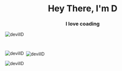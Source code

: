 <h1 align="center">Hey There, I'm D</h1>
<h3 align="center">I love coading</h3>

<p align="left"> <img src="https://komarev.com/ghpvc/?username=devillD&label=Profile%20views&color=0e75b6&style=flat" alt="devillD" /> </p><br>

<p><img align="left" src="https://github-readme-stats.vercel.app/api/top-langs?username=devillD&show_icons=true&locale=en&layout=compact" alt="devillD" /></p>

<p>&nbsp;<img align="center" src="https://github-readme-stats.vercel.app/api?username=devillD&show_icons=true&locale=en" alt="devillD" /></p>

<p><img align="center" src="https://github-readme-streak-stats.herokuapp.com/?user=devillD&" alt="devillD" /></p>

